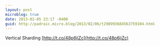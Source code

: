 ```yaml
---
layout: post
microblog: true
date: 2013-02-05 23:17 -0400
guid: http://padraic.micro.blog/2013/02/06/t298993684563759104.html
---
```

Vertical Sharding 
[http://t.co/48p6jiZc](http://t.co/48p6jiZc)
